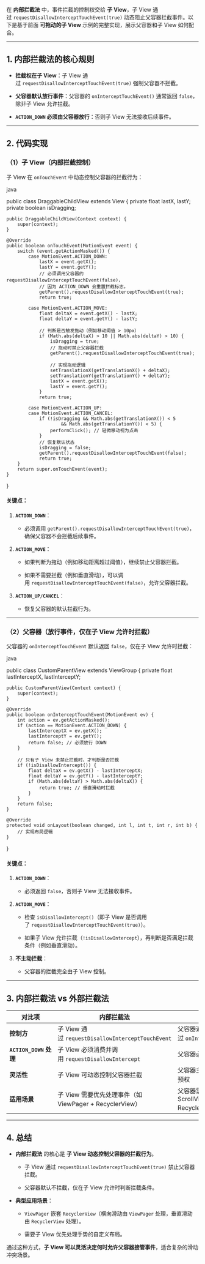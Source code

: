 在 **内部拦截法** 中，事件拦截的控制权交给 **子 View**，子 View 通过 `requestDisallowInterceptTouchEvent(true)` 动态阻止父容器拦截事件。以下是基于前面 **可拖动的子 View** 示例的完整实现，展示父容器和子 View 如何配合。

---

## **1. 内部拦截法的核心规则**

- **拦截权在子 View**：子 View 通过 `requestDisallowInterceptTouchEvent(true)` 强制父容器不拦截。
    
- **父容器默认放行事件**：父容器的 `onInterceptTouchEvent()` 通常返回 `false`，除非子 View 允许拦截。
    
- **`ACTION_DOWN` 必须由父容器放行**：否则子 View 无法接收后续事件。
    

---

## **2. 代码实现**

### **（1）子 View（内部拦截控制）**

子 View 在 `onTouchEvent` 中动态控制父容器的拦截行为：

java

public class DraggableChildView extends View {
    private float lastX, lastY;
    private boolean isDragging;

    public DraggableChildView(Context context) {
        super(context);
    }

    @Override
    public boolean onTouchEvent(MotionEvent event) {
        switch (event.getActionMasked()) {
            case MotionEvent.ACTION_DOWN:
                lastX = event.getX();
                lastY = event.getY();
                // 必须调用父容器的 requestDisallowInterceptTouchEvent(false)，
                // 因为 ACTION_DOWN 会重置拦截标志。
                getParent().requestDisallowInterceptTouchEvent(true);
                return true;

            case MotionEvent.ACTION_MOVE:
                float deltaX = event.getX() - lastX;
                float deltaY = event.getY() - lastY;
                
                // 判断是否触发拖动（例如移动阈值 > 10px）
                if (Math.abs(deltaX) > 10 || Math.abs(deltaY) > 10) {
                    isDragging = true;
                    // 拖动时禁止父容器拦截
                    getParent().requestDisallowInterceptTouchEvent(true);
                    
                    // 实现拖动逻辑
                    setTranslationX(getTranslationX() + deltaX);
                    setTranslationY(getTranslationY() + deltaY);
                    lastX = event.getX();
                    lastY = event.getY();
                }
                return true;

            case MotionEvent.ACTION_UP:
            case MotionEvent.ACTION_CANCEL:
                if (!isDragging && Math.abs(getTranslationX()) < 5 
                        && Math.abs(getTranslationY()) < 5) {
                    performClick(); // 轻微移动视为点击
                }
                // 恢复默认状态
                isDragging = false;
                getParent().requestDisallowInterceptTouchEvent(false);
                return true;
        }
        return super.onTouchEvent(event);
    }
}

#### **关键点：**

1. **`ACTION_DOWN`**：
    
    - 必须调用 `getParent().requestDisallowInterceptTouchEvent(true)`，确保父容器不会拦截后续事件。
        
2. **`ACTION_MOVE`**：
    
    - 如果判断为拖动（例如移动距离超过阈值），继续禁止父容器拦截。
        
    - 如果不需要拦截（例如垂直滑动），可以调用 `requestDisallowInterceptTouchEvent(false)`，允许父容器拦截。
        
3. **`ACTION_UP/CANCEL`**：
    
    - 恢复父容器的默认拦截行为。
        

---

### **（2）父容器（放行事件，仅在子 View 允许时拦截）**

父容器的 `onInterceptTouchEvent` 默认返回 `false`，仅在子 View 允许时拦截：

java

public class CustomParentView extends ViewGroup {
    private float lastInterceptX, lastInterceptY;

    public CustomParentView(Context context) {
        super(context);
    }

    @Override
    public boolean onInterceptTouchEvent(MotionEvent ev) {
        int action = ev.getActionMasked();
        if (action == MotionEvent.ACTION_DOWN) {
            lastInterceptX = ev.getX();
            lastInterceptY = ev.getY();
            return false; // 必须放行 DOWN
        }

        // 只有子 View 未禁止拦截时，才判断是否拦截
        if (!isDisallowIntercept()) {
            float deltaX = ev.getX() - lastInterceptX;
            float deltaY = ev.getY() - lastInterceptY;
            if (Math.abs(deltaY) > Math.abs(deltaX)) {
                return true; // 垂直滑动时拦截
            }
        }
        return false;
    }

    @Override
    protected void onLayout(boolean changed, int l, int t, int r, int b) {
        // 实现布局逻辑
    }
}

#### **关键点：**

1. **`ACTION_DOWN`**：
    
    - 必须返回 `false`，否则子 View 无法接收事件。
        
2. **`ACTION_MOVE`**：
    
    - 检查 `isDisallowIntercept()`（即子 View 是否调用了 `requestDisallowInterceptTouchEvent(true)`）。
        
    - 如果子 View 允许拦截（`!isDisallowIntercept`），再判断是否满足拦截条件（例如垂直滑动）。
        
3. **不主动拦截**：
    
    - 父容器的拦截完全由子 View 控制。
        

---

## **3. 内部拦截法 vs 外部拦截法**

|**对比项**|**内部拦截法**|**外部拦截法**|
|---|---|---|
|**控制方**|子 View 通过 `requestDisallowInterceptTouchEvent`|父容器通过 `onInterceptTouchEvent`|
|**`ACTION_DOWN` 处理**|子 View 必须消费并调用 `requestDisallowIntercept`|父容器必须放行|
|**灵活性**|子 View 可动态控制父容器拦截|父容器主导，子 View 无干预权|
|**适用场景**|子 View 需要优先处理事件（如 ViewPager + RecyclerView）|父容器需要全局控制（如 ScrollView + RecyclerView）|

---

## **4. 总结**

- **内部拦截法** 的核心是 **子 View 动态控制父容器的拦截行为**。
    
    - 子 View 通过 `requestDisallowInterceptTouchEvent(true)` 禁止父容器拦截。
        
    - 父容器默认不拦截，仅在子 View 允许时判断拦截条件。
        
- **典型应用场景**：
    
    - `ViewPager` 嵌套 `RecyclerView`（横向滑动由 `ViewPager` 处理，垂直滑动由 `RecyclerView` 处理）。
        
    - 需要子 View 优先处理手势的自定义布局。
        

通过这种方式，**子 View 可以灵活决定何时允许父容器接管事件**，适合复杂的滑动冲突场景。